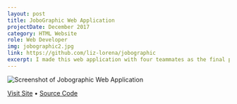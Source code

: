 ```yaml
---
layout: post
title: JoboGraphic Web Application
projectDate: December 2017
category: HTML Website
role: Web Developer
img: jobographic2.jpg
link: https://github.com/liz-lorena/jobographic
excerpt: I made this web application with four teammates as the final project for our Advanced Web Design Technologies course. Use it to discover and get directions to jobs and companies. It uses four APIs, Javascript, jQuery, AJAX, and PHP. My responsibilities included the Google Maps Embed API, the Github Jobs API, styling, and debugging.
---
```


<img src="https://lizlorena.com/img/jobographic2.jpg" class="img-fluid" alt="Screenshot of Jobographic Web Application">

<p class="caption"><a href="http://jobographic.lizlorena.com" target="_blank">Visit Site</a> • <a href="https://github.com/liz-lorena/jobographic" target="_blank">Source Code</a></p>
